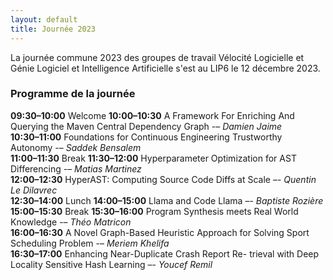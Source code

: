 ```yaml
---
layout: default
title: Journée 2023
---
```


La journée commune 2023 des groupes de travail Vélocité Logicielle et Génie Logiciel et Intelligence Artificielle s'est au LIP6 le 12 décembre 2023.

### Programme de la journée

**09:30–10:00** Welcome
**10:00–10:30** A Framework For Enriching And Querying the Maven Central Dependency Graph -– *Damien Jaime*\
**10:30–11:00** Foundations for Continuous Engineering Trustworthy Autonomy -– *Saddek Bensalem*\
**11:00–11:30** Break
**11:30–12:00** Hyperparameter Optimization for AST Differencing -– *Matias Martinez*\
**12:00–12:30** HyperAST: Computing Source Code Diffs at Scale –- *Quentin Le Dilavrec*\
**12:30–14:00** Lunch
**14:00–15:00** Llama and Code Llama –- *Baptiste Rozière*\
**15:00–15:30** Break
**15:30–16:00** Program Synthesis meets Real World Knowledge -– *Théo Matricon*\
**16:00–16:30** A Novel Graph-Based Heuristic Approach for Solving Sport Scheduling Problem -– *Meriem Khelifa*\
**16:30–17:00** Enhancing Near-Duplicate Crash Report Re- trieval with Deep Locality Sensitive Hash Learning –- *Youcef Remil*

